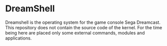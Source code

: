 DreamShell
==========

Dreamshell is the operating system for the game console Sega Dreamcast.
This repository does not contain the source code of the kernel. For the time being here are placed only some external commands, modules and applications.
